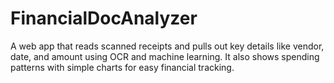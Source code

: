 # FinancialDocAnalyzer

A web app that reads scanned receipts and pulls out key details like vendor, date, and amount using OCR and machine learning. It also shows spending patterns with simple charts for easy financial tracking.
